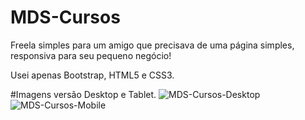 # MDS-Cursos
Freela simples para um amigo que precisava de uma página simples, responsiva para seu pequeno negócio!

Usei apenas Bootstrap, HTML5 e CSS3. 

#Imagens versão Desktop e Tablet.
![MDS-Cursos-Desktop](https://github.com/JonathasAroucha/MDS-Cursos/assets/77129503/8d1cd141-5b02-47c9-adc6-dff90fe73a85)
![MDS-Cursos-Mobile](https://github.com/JonathasAroucha/MDS-Cursos/assets/77129503/38183469-7801-4596-a160-0d5908689427)

